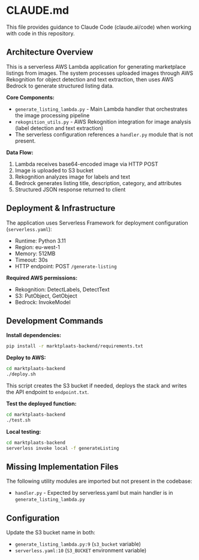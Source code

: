 # CLAUDE.md

This file provides guidance to Claude Code (claude.ai/code) when working with code in this repository.

## Architecture Overview

This is a serverless AWS Lambda application for generating marketplace listings from images. The system processes uploaded images through AWS Rekognition for object detection and text extraction, then uses AWS Bedrock to generate structured listing data.

**Core Components:**
- `generate_listing_lambda.py` - Main Lambda handler that orchestrates the image processing pipeline
- `rekognition_utils.py` - AWS Rekognition integration for image analysis (label detection and text extraction)
- The serverless configuration references a `handler.py` module that is not present.

**Data Flow:**
1. Lambda receives base64-encoded image via HTTP POST
2. Image is uploaded to S3 bucket
3. Rekognition analyzes image for labels and text
4. Bedrock generates listing title, description, category, and attributes
5. Structured JSON response returned to client

## Deployment & Infrastructure

The application uses Serverless Framework for deployment configuration (`serverless.yaml`):
- Runtime: Python 3.11
- Region: eu-west-1
- Memory: 512MB
- Timeout: 30s
- HTTP endpoint: POST `/generate-listing`

**Required AWS permissions:**
- Rekognition: DetectLabels, DetectText
- S3: PutObject, GetObject
- Bedrock: InvokeModel

## Development Commands

**Install dependencies:**
```bash
pip install -r marktplaats-backend/requirements.txt
```

**Deploy to AWS:**
```bash
cd marktplaats-backend
./deploy.sh
```
This script creates the S3 bucket if needed, deploys the stack and writes the
API endpoint to `endpoint.txt`.

**Test the deployed function:**
```bash
cd marktplaats-backend
./test.sh
```

**Local testing:**
```bash
cd marktplaats-backend
serverless invoke local -f generateListing
```

## Missing Implementation Files

The following utility modules are imported but not present in the codebase:
- `handler.py` - Expected by serverless.yaml but main handler is in `generate_listing_lambda.py`

## Configuration

Update the S3 bucket name in both:
- `generate_listing_lambda.py:9` (`s3_bucket` variable)
- `serverless.yaml:10` (`S3_BUCKET` environment variable)
